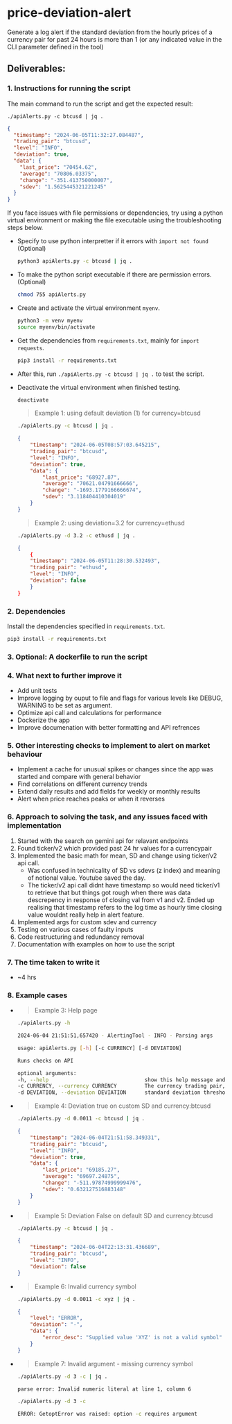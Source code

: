# price-deviation-alert
Generate a log alert if the standard deviation from the hourly prices of a currency pair for past 24 hours is more than 1 (or any indicated value in the CLI parameter defined in the tool)

## Deliverables:
### 1. Instructions for running the script

The main command to run the script and get the expected result:   
    
```
./apiAlerts.py -c btcusd | jq .
```    
```JSON
{
  "timestamp": "2024-06-05T11:32:27.084487",
  "trading_pair": "btcusd",
  "level": "INFO",
  "deviation": true,
  "data": {
    "last_price": "70454.62",
    "average": "70806.03375",
    "change": "-351.413750000007",
    "sdev": "1.5625445321221245"
  }
}
```
 If you face issues with file permissions or dependencies, try using a python virtual environment or making the file executable using the troubleshooting steps below. 
- Specify to use python interpretter if it errors with `import not found` (Optional)
    ```bash
    python3 apiAlerts.py -c btcusd | jq .
    ```    

- To make the python script executable if there are permission errors. (Optional)
    
    ```bash
    chmod 755 apiAlerts.py
    ```
- Create and activate the virtual environment `myenv`. 
    ```bash
    python3 -m venv myenv
    source myenv/bin/activate
    ```
- Get the dependencies from `requirements.txt`, mainly for `import requests`.

    ```bash
    pip3 install -r requirements.txt
    ```
- After this, run `./apiAlerts.py -c btcusd | jq .` to test the script.
- Deactivate the virtual environment when finished testing.

    ```bash
    deactivate 
    ```
    
    >Example 1: using default deviation (1) for currency=btcusd

          
    ```bash
    ./apiAlerts.py -c btcusd | jq .
    ```
        
    ```JSON
    {
        "timestamp": "2024-06-05T08:57:03.645215",
        "trading_pair": "btcusd",
        "level": "INFO",
        "deviation": true,
        "data": {
            "last_price": "68927.87",
            "average": "70621.04791666666",
            "change": "-1693.1779166666674",
            "sdev": "3.118404410304019"
        }
    }
    ```

    >Example 2: using deviation=3.2 for currency=ethusd
        
    ```bash
    ./apiAlerts.py -d 3.2 -c ethusd | jq .
    ```    
    ```JSON
    {
        {
        "timestamp": "2024-06-05T11:28:30.532493",
        "trading_pair": "ethusd",
        "level": "INFO",
        "deviation": false
        }
    }
    ```


### 2. Dependencies

Install the dependencies specified in `requirements.txt`.

```bash
pip3 install -r requirements.txt
```
    
    
### 3. Optional: A dockerfile to run the script

### 4. What next to further improve it
- Add unit tests
- Improve logging by ouput to file and flags for various levels like DEBUG, WARNING to be set as argument.
- Optimize api call and calculations for performance
- Dockerize the app
- Improve documenation with better formatting and API refrences

### 5. Other interesting checks to implement to alert on market behaviour
- Implement a cache for unusual spikes or changes since the app was started and compare with general behavior
- Find correlations on different currency trends
- Extend daily results and add fields for weekly or monthly results
- Alert when price reaches peaks or when it reverses

### 6. Approach to solving the task, and any issues faced with implementation
    
1. Started with the search on gemini api for relavant endpoints
2. Found ticker/v2 which provided past 24 hr values for a currencypair
3. Implemented the basic math for mean, SD and change using ticker/v2 api call.
    - Was confused in technicality of SD vs sdevs (z index) and meaning of notional value. Youtube saved the day.
    - The ticker/v2 api call didnt have timestamp so would need ticker/v1 to retrieve that but things got rough when there was data descrepency in response of closing val from v1 and v2. Ended up realising that timestamp refers to the log time as hourly time closing value wouldnt really help in alert feature.
4. Implemented args for custom sdev and currency
5. Testing on various cases of faulty inputs
6. Code restructuring and redundancy removal
7. Documentation with examples on how to use the script 

### 7. The time taken to write it
- ~4 hrs

### 8. Example cases
- >Example 3: Help page

    ```bash
    ./apiAlerts.py -h
    ```

    ```bash
    2024-06-04 21:51:51,657420 - AlertingTool - INFO - Parsing args

    usage: apiAlerts.py [-h] [-c CURRENCY] [-d DEVIATION]

    Runs checks on API

    optional arguments:
    -h, --help                               show this help message and exit
    -c CURRENCY, --currency CURRENCY         The currency trading pair, or ALL
    -d DEVIATION, --deviation DEVIATION      standard deviation threshold. eg. 1
    ```

- >Example 4: Deviation true on custom SD and currency:btcusd

    ```bash
    ./apiAlerts.py -d 0.0011 -c btcusd | jq .
    ```
    ```JSON
    {
        "timestamp": "2024-06-04T21:51:58.349331",
        "trading_pair": "btcusd",
        "level": "INFO",
        "deviation": true,
        "data": {
            "last_price": "69185.27",
            "average": "69697.24875",
            "change": "-511.97874999999476",
            "sdev": "0.632127516883148"
        }
    }
    ```
- >Example 5: Deviation False on default SD and currency:btcusd

    ```bash
    ./apiAlerts.py -c btcusd | jq . 
    ```
    ```JSON
    {
        "timestamp": "2024-06-04T22:13:31.436689",
        "trading_pair": "btcusd",
        "level": "INFO",
        "deviation": false
    }
    ```

- >Example 6: Invalid currency symbol

    ```bash
    ./apiAlerts.py -d 0.0011 -c xyz | jq .
    ```   
    ```JSON
    {
        "level": "ERROR",
        "deviation": "-",
        "data": {
            "error_desc": "Supplied value 'XYZ' is not a valid symbol"
        }
    }
    ```

- >Example 7: Invalid argument - missing currency symbol

    ```bash
    ./apiAlerts.py -d 3 -c | jq .
    ```

    ```bash
    parse error: Invalid numeric literal at line 1, column 6
    ```

    ```bash
    ./apiAlerts.py -d 3 -c
    ```

    ```bash
    ERROR: GetoptError was raised: option -c requires argument
    ```